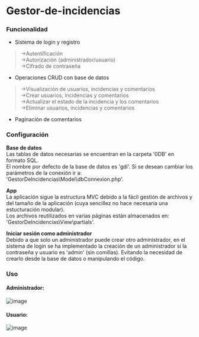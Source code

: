 # Gestor-de-incidencias
### Funcionalidad
- Sistema de login y registro  
>  ->Autentificación  
>  ->Autorización (administrador/usuario)  
>  ->Cifrado de contraseña  
    
- Operaciones CRUD con base de datos  
>  ->Visualización de usuarios, incidencias y comentarios  
>  ->Crear usuarios, incidencias y comentarios  
>  ->Actualizar el estado de la incidencia y los comentarios  
>  ->Eliminar usuarios, incidencias y comentarios  
  
- Paginación de comentarios  
  
### Configuración  
__Base de datos__  
Las tablas de datos necesarias se encuentran en la carpeta '0DB' en formato SQL.  
El nombre por defecto de la base de datos es 'gdi'. Si se desean cambiar los parámetros de la conexión ir a: 'GestorDeIncidencias\Model\dbConnexion.php'.  
  
__App__  
La aplicación sigue la estructura MVC debido a la fácil gestión de archivos y del tamaño de la aplicación (cuya sencillez no hace necesaria una estucturación modular).  
Los archivos reutilizados en varias páginas están almacenados en: 'GestorDeIncidencias\View\partials'.
  
__Iniciar sesión como administrador__  
Debido a que solo un administrador puede crear otro administrador, en el sistema de login se ha implementado la creación de un administrador si la contraseña y usuario es 'admin' (sin comillas). Evitando la necesidad de crearlo desde la base de datos o manipulando el código.  

### Uso

#### Administrador:

![image](https://github.com/helkyar/Gestor-de-Incidencias/blob/main/gif/admin.gif)  

#### Usuario:

![image](https://github.com/helkyar/Gestor-de-incidencias/blob/main/gif/user.gif) 
